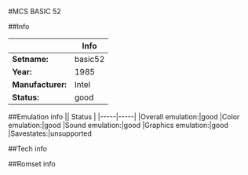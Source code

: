 #MCS BASIC 52

##Info

||Info|
|-----|-----|
|**Setname:**|basic52
|**Year:**|1985
|**Manufacturer:**|Intel
|**Status:**|good

##Emulation info
|| Status |
|-----|-----|
|Overall emulation:|good
|Color emulation:|good
|Sound emulation:|good
|Graphics emulation:|good
|Savestates:|unsupported

##Tech info

##Romset info

<!--- START OF EDITED COMMENT DO NOT TOUCH TEXT ABOVE-->
